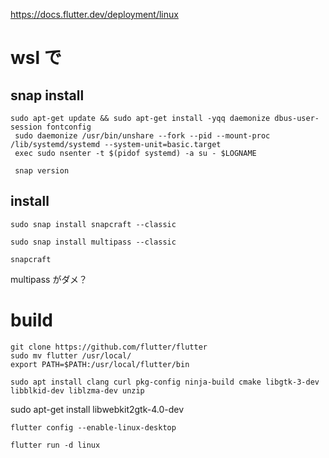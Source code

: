 https://docs.flutter.dev/deployment/linux

# wsl で
## snap install
```
sudo apt-get update && sudo apt-get install -yqq daemonize dbus-user-session fontconfig
 sudo daemonize /usr/bin/unshare --fork --pid --mount-proc /lib/systemd/systemd --system-unit=basic.target
 exec sudo nsenter -t $(pidof systemd) -a su - $LOGNAME
 
 snap version
```


## install
```
sudo snap install snapcraft --classic
```

```
sudo snap install multipass --classic
```

```
snapcraft
```

multipass がダメ？


# build

```
git clone https://github.com/flutter/flutter
sudo mv flutter /usr/local/
export PATH=$PATH:/usr/local/flutter/bin
```

```
sudo apt install clang curl pkg-config ninja-build cmake libgtk-3-dev libblkid-dev liblzma-dev unzip
```

sudo apt-get install libwebkit2gtk-4.0-dev

```
flutter config --enable-linux-desktop
```

```
flutter run -d linux
```
